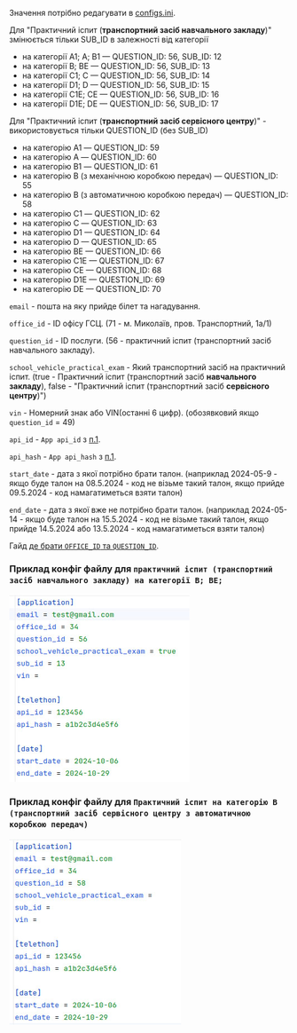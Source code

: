 Значення потрібно редагувати в [configs.ini](/hsc_gov_subscriber/config.ini).

Для "Практичний іспит (**транспортний засіб навчального закладу**)" змінюється тільки SUB_ID в залежності від категорії
* на категорії A1; A; B1 — QUESTION_ID: 56, SUB_ID: 12
* на категорії B; BE — QUESTION_ID: 56, SUB_ID: 13
* на категорії C1; C — QUESTION_ID: 56, SUB_ID: 14
* на категорії D1; D — QUESTION_ID: 56, SUB_ID: 15
* на категорії C1E; CE — QUESTION_ID: 56, SUB_ID: 16
* на категорії D1E; DE — QUESTION_ID: 56, SUB_ID: 17

Для "Практичний іспит (**транспортний засіб сервісного центру**)" - використовується тільки QUESTION_ID (без SUB_ID)
* на категорію А1 — QUESTION_ID: 59
* на категорію А — QUESTION_ID: 60
* на категорію В1 — QUESTION_ID: 61
* на категорію В (з механічною коробкою передач) — QUESTION_ID: 55
* на категорію В (з автоматичною коробкою передач) — QUESTION_ID: 58
* на категорію С1 — QUESTION_ID: 62
* на категорію С — QUESTION_ID: 63
* на категорію D1 — QUESTION_ID: 64
* на категорію D — QUESTION_ID: 65
* на категорію BE — QUESTION_ID: 66
* на категорію C1E — QUESTION_ID: 67
* на категорію CE — QUESTION_ID: 68
* на категорію D1E — QUESTION_ID: 69
* на категорію DE — QUESTION_ID: 70

`email` - пошта на яку прийде білет та нагадування.

`office_id` - ID офісу ГСЦ. (71 - м. Миколаїв, пров. Транспортний, 1а/1)

`question_id` - ID послуги. (56 - практичний іспит (транспортний засіб навчального закладу).

`school_vehicle_practical_exam` - Який транспортний засіб на практичний іспит. (true - Практичний іспит (транспортний засіб **навчального закладу**), false - "Практичний іспит (транспортний засіб **сервісного центру**)")  

`vin` - Номерний знак або VIN(останні 6 цифр). (обозявковий якщо `question_id` = 49)

`api_id` - `App api_id` з [п.1](/content/configs/configuring.md).

`api_hash` - `App api_hash` з [п.1](/content/configs/configuring.md).

`start_date` - дата з якої потрібно брати талон. (наприклад 2024-05-9 - якщо буде талон на 08.5.2024 - код не візьме
такий талон, якщо прийде 09.5.2024 - код намагатиметься взяти талон)

`end_date` - дата з якої вже не потрібно брати талон. (наприклад 2024-05-14 - якщо буде талон на 15.5.2024 - код не
візьме такий талон, якщо прийде 14.5.2024 або 13.5.2024 - код намагатиметься взяти талон)

Гайд [де брати `OFFICE_ID` та `QUESTION_ID`](/content/configs/browser_requests/pract_ispt_id.md).

### Приклад конфіг файлу для `практичний іспит (транспортний засіб навчального закладу) на категорії B; BE;`

![alt text](/content/configs/photo_2024-10-06_17-51-32.jpg)


### Приклад конфіг файлу для `Практичний іспит на категорію В (транспортний засіб сервісного центру з автоматичною коробкою передач)`

![alt text](/content/configs/photo_2024-10-06_18-15-53.jpg)

